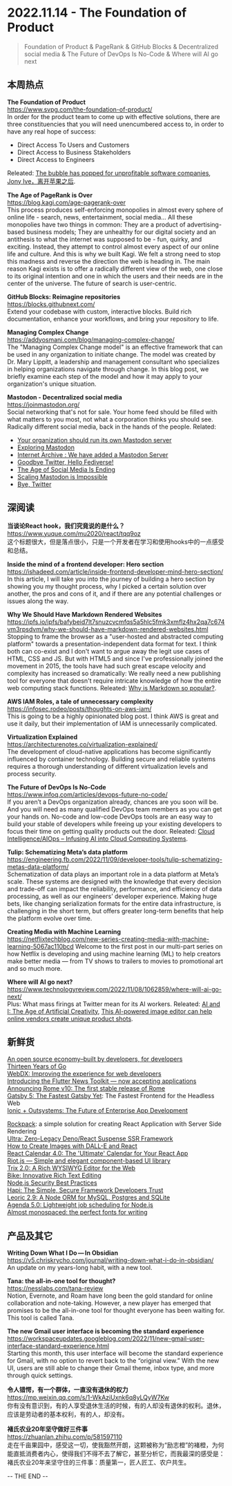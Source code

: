 2022.11.14 - The Foundation of Product  
========  

> Foundation of Product & PageRank & GitHub Blocks & Decentralized social media & The Future of DevOps Is No-Code & Where will AI go next

## 本周热点

**The Foundation of Product**  
https://www.svpg.com/the-foundation-of-product/  
In order for the product team to come up with effective solutions, there are three constituencies that you will need unencumbered access to, in order to have any real hope of success:
- Direct Access To Users and Customers  
- Direct Access to Business Stakeholders  
- Direct Access to Engineers  

Releated: [The bubble has popped for unprofitable software companies](https://world.hey.com/dhh/the-bubble-has-popped-for-unprofitable-software-companies-2a0a5f57), [Jony Ive，离开苹果之后](https://www.geekpark.net/news/310644). 

**The Age of PageRank is Over**  
https://blog.kagi.com/age-pagerank-over  
This process produces self-enforcing monopolies in almost every sphere of online life - search, news, entertainment, social media… All these monopolies have two things in common: They are a product of advertising-based business models; They are unhealthy for our digital society and an antithesis to what the internet was supposed to be - fun, quirky, and exciting. Instead, they attempt to control almost every aspect of our online life and culture. And this is why we built Kagi. We felt a strong need to stop this madness and reverse the direction the web is heading in. The main reason Kagi exists is to offer a radically different view of the web, one close to its original intention and one in which the users and their needs are in the center of the universe. The future of search is user-centric.  

**GitHub Blocks: Reimagine repositories**  
https://blocks.githubnext.com/  
Extend your codebase with custom, interactive blocks. Build rich documentation, enhance your workflows, and bring your repository to life.

**Managing Complex Change**  
https://addyosmani.com/blog/managing-complex-change/  
The "Managing Complex Change model" is an effective framework that can be used in any organization to initiate change. The model was created by Dr. Mary Lippitt, a leadership and management consultant who specializes in helping organizations navigate through change. In this blog post, we briefly examine each step of the model and how it may apply to your organization's unique situation. 

**Mastodon - Decentralized social media**  
https://joinmastodon.org/  
Social networking that's not for sale. Your home feed should be filled with what matters to you most, not what a corporation thinks you should see. Radically different social media, back in the hands of the people. Related: 
- [Your organization should run its own Mastodon server](https://martinfowler.com/articles/your-org-run-mastodon.html)  
- [Exploring Mastodon](https://martinfowler.com/articles/exploring-mastodon.html#multiple-mastodon-accounts)  
- [Internet Archive : We have added a Mastodon Server ](http://blog.archive.org/2022/11/13/we-have-added-a-mastodon-server/)  
- [Goodbye Twitter, Hello Fediverse!](https://xeiaso.net/blog/rip-twitter)  
- [The Age of Social Media Is Ending](https://www.theatlantic.com/technology/archive/2022/11/twitter-facebook-social-media-decline/672074/)  
- [Scaling Mastodon is Impossible](https://lucumr.pocoo.org/2022/11/14/scaling-mastodon/)  
- [Bye, Twitter](https://www.tbray.org/ongoing/When/202x/2022/11/26/Bye-Twitter)  

## 深阅读

**当谈论React hook，我们究竟说的是什么？**  
https://www.yuque.com/mu2020/react/tqq9oz  
这个标题很大，但是落点很小，只是一个开发者在学习和使用hooks中的一点感受和总结。

**Inside the mind of a frontend developer: Hero section**  
https://ishadeed.com/article/inside-frontend-developer-mind-hero-section/  
In this article, I will take you into the journey of building a hero section by showing you my thought process, why I picked a certain solution over another, the pros and cons of it, and if there are any potential challenges or issues along the way.

**Why We Should Have Markdown Rendered Websites**  
https://ipfs.io/ipfs/bafybeid7lt7snuzcvcmfqs5a5hlc5fmk3xmflz4hx2qa7c674vm3rpsdvm/why-we-should-have-markdown-rendered-websites.html  
Stopping to frame the browser as a "user-hosted and abstracted computing platform" towards a presentation-independent data format for text. I think both can co-exist and I don't want to argue away the legit use cases of HTML, CSS and JS. But with HTML5 and since I've professionally joined the movement in 2015, the tools have had such great escape velocity and complexity has increased so dramatically: We really need a new publishing tool for everyone that doesn't require intricate knowledge of how the entire web computing stack functions. Releated: [Why is Markdown so popular?](https://www.russellbeattie.com/notes/posts/why-is-markdown-popular.html).

**AWS IAM Roles, a tale of unnecessary complexity**  
https://infosec.rodeo/posts/thoughts-on-aws-iam/  
This is going to be a highly opinionated blog post. I think AWS is great and use it daily, but their implementation of IAM is unnecessarily complicated.

**Virtualization Explained**  
https://architecturenotes.co/virtualization-explained/  
The development of cloud-native applications has become significantly influenced by container technology. Building secure and reliable systems requires a thorough understanding of different virtualization levels and process security.

**The Future of DevOps Is No-Code**  
https://www.infoq.com/articles/devops-future-no-code/  
If you aren’t a DevOps organization already, chances are you soon will be. And you will need as many qualified DevOps team members as you can get your hands on. No-code and low-code DevOps tools are an easy way to build your stable of developers while freeing up your existing developers to focus their time on getting quality products out the door. Releated: [Cloud Intelligence/AIOps – Infusing AI into Cloud Computing Systems](https://www.microsoft.com/en-us/research/blog/cloud-intelligence-aiops-infusing-ai-into-cloud-computing-systems/).  

**Tulip: Schematizing Meta’s data platform**  
https://engineering.fb.com/2022/11/09/developer-tools/tulip-schematizing-metas-data-platform/  
Schematization of data plays an important role in a data platform at Meta’s scale. These systems are designed with the knowledge that every decision and trade-off can impact the reliability, performance, and efficiency of data processing, as well as our engineers’ developer experience.  Making huge bets, like changing serialization formats for the entire data infrastructure, is challenging in the short term, but offers greater long-term benefits that help the platform evolve over time.

**Creating Media with Machine Learning**  
https://netflixtechblog.com/new-series-creating-media-with-machine-learning-5067ac110bcd 
Welcome to the first post in our multi-part series on how Netflix is developing and using machine learning (ML) to help creators make better media — from TV shows to trailers to movies to promotional art and so much more.

**Where will AI go next?**  
https://www.technologyreview.com/2022/11/08/1062859/where-will-ai-go-next/  
Plus: What mass firings at Twitter mean for its AI workers. Releated: [AI and I: The Age of Artificial Creativity](https://nesslabs.com/artificial-creativity), [This AI-powered image editor can help online vendors create unique product shots](https://www.theverge.com/2022/11/8/23447102/photoroom-app-magic-studio-ai-image-tool-generation).

## 新鲜货

[An open source economy–built by developers, for developers](https://github.blog/2022-11-09-an-open-source-economy-built-by-developers-for-developers/)  
[Thirteen Years of Go](https://go.dev/blog/13years)  
[WebDX: Improving the experience for web developers](https://www.w3.org/blog/2022/11/webdx-improving-the-experience-for-web-developers/)  
[Introducing the Flutter News Toolkit — now accepting applications](https://medium.com/flutter/introducing-the-flutter-news-toolkit-now-accepting-applications-9e926db55f6d)  
[Announcing Rome v10: The first stable release of Rome](https://rome.tools/blog/2022/11/08/rome-10/)  
[Gatsby 5: The Fastest Gatsby Yet](https://www.gatsbyjs.com/blog/gatsby-5/): The Fastest Frontend for the Headless Web  
[Ionic + Outsystems: The Future of Enterprise App Development](https://ionic.io/blog/ionic-outsystems-the-future-of-enterprise-app-development)  

[Rockpack](https://github.com/AlexSergey/rockpack): a simple solution for creating React Application with Server Side Rendering  
[Ultra: Zero-Legacy Deno/React Suspense SSR Framework](https://github.com/exhibitionist-digital/ultra)  
[How to Create Images with DALL-E and React](https://betterprogramming.pub/build-a-react-app-using-dall-e-api-bd15d5d67b31)  
[React Calendar 4.0: The 'Ultimate' Calendar for Your React App](https://projects.wojtekmaj.pl/react-calendar/)  
[Riot.js — Simple and elegant component-based UI library](https://riot.js.org/)  
[Trix 2.0: A Rich WYSIWYG Editor for the Web](https://trix-editor.org/)  
[Bike: Innovative Rich Text Editing](https://www.hogbaysoftware.com/posts/bike-rich-text/)  
[Node.js Security Best Practices](https://nodejs.org/en/docs/guides/security/)  
[Hapi: The Simple, Secure Framework Developers Trust](https://github.com/hapijs/hapi)  
[Leoric 2.9: A Node ORM for MySQL, Postgres and SQLite](https://leoric.js.org/)  
[Agenda 5.0: Lightweight job scheduling for Node.js](https://github.com/agenda/agenda/releases/tag/v5.0.0)  
[Almost monospaced: the perfect fonts for writing](https://blakewatson.com/journal/almost-monospaced-the-perfect-fonts-for-writing/)  

## 产品及其它 

**Writing Down What I Do — In Obsidian**  
https://v5.chriskrycho.com/journal/writing-down-what-i-do-in-obsidian/  
An update on my years-long habit, with a new tool.

**Tana: the all-in-one tool for thought?**  
https://nesslabs.com/tana-review  
Notion, Evernote, and Roam have long been the gold standard for online collaboration and note-taking. However, a new player has emerged that promises to be the all-in-one tool for thought everyone has been waiting for. This tool is called Tana.

**The new Gmail user interface is becoming the standard experience**  
https://workspaceupdates.googleblog.com/2022/11/new-gmail-user-interface-standard-experience.html  
Starting this month, this user interface will become the standard experience for Gmail, with no option to revert back to the “original view.” With the new UI, users are still able to change their Gmail theme, inbox type, and more through quick settings.

**令人错愕，有一个群体，一直没有退休的权力**  
https://mp.weixin.qq.com/s/1-WkAziUxnk6q8yLQyW7Kw  
你有没有意识到，有的人享受退休生活的时候，有的人却没有退休的权利。退休，应该是劳动者的基本权利，有的人，却没有。

**褚氏农业20年坚守做好三件事**  
https://zhuanlan.zhihu.com/p/581597110  
走在千亩果园中，感受这一切，使我豁然开朗，这颗被称为“励志橙”的褚橙，为何能直抵消费者内心，使得我们不得不去了解它，甚至分析它，而我最深的感受是：褚氏农业20年来坚守住的三件事：质量第一，匠人匠工、农户共生。

-- THE END --
